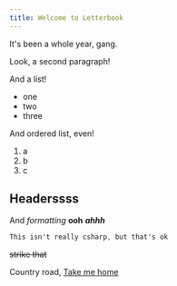 ```yaml
---
title: Welcome to Letterbook
---
```


It's been a whole year, gang.

Look, a second paragraph!

And a list!

- one
- two
- three

And ordered list, even!

1. a
2. b
3. c

## Headerssss

And *formatting* **ooh** ***ahhh***

```csharp
This isn't really csharp, but that's ok
```

~~strike that~~

Country road, [Take me home](/blog)